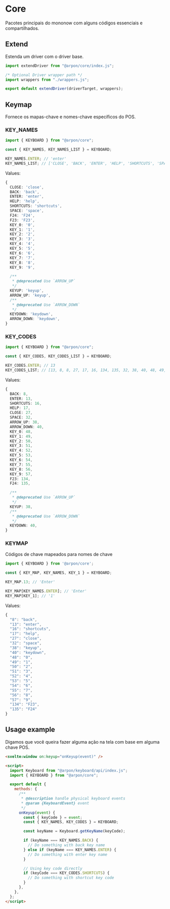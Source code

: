 # Core

Pacotes principais do mononow com alguns códigos essenciais e compartilhados.

## Extend

Estenda um driver com o driver base.

```js
import extendDriver from "@arpon/core/index.js";

/* Optional Driver wrapper path */
import wrappers from "./wrappers.js";

export default extendDriver(driverTarget, wrappers);
```

## Keymap

Fornece os mapas-chave e nomes-chave específicos do POS.

### KEY_NAMES

```js
import { KEYBOARD } from "@arpon/core";

const { KEY_NAMES, KEY_NAMES_LIST } = KEYBOARD;

KEY_NAMES.ENTER; // 'enter'
KEY_NAMES_LIST; // ['CLOSE', 'BACK', 'ENTER', 'HELP', 'SHORTCUTS', 'SPACE', 'KEYUP', 'ARROW_UP', 'KEYDOWN', 'ARROW_DOWN', 'F24', 'F23', 'KEY_0', 'KEY_1', 'KEY_2', 'KEY_3', 'KEY_4', 'KEY_5', 'KEY_6', 'KEY_7', 'KEY_8', 'KEY_9']
```

Values:

```ts
{
  CLOSE: 'close',
  BACK: 'back',
  ENTER: 'enter',
  HELP: 'help',
  SHORTCUTS: 'shortcuts',
  SPACE: 'space',
  F24: 'F24',
  F23: 'F23',
  KEY_0: '0',
  KEY_1: '1',
  KEY_2: '2',
  KEY_3: '3',
  KEY_4: '4',
  KEY_5: '5',
  KEY_6: '6',
  KEY_7: '7',
  KEY_8: '8',
  KEY_9: '9',

  /**
   * @deprecated Use `ARROW_UP`
   */
  KEYUP: 'keyup',
  ARROW_UP: 'keyup',
  /**
   * @deprecated Use `ARROW_DOWN`
   */
  KEYDOWN: 'keydown',
  ARROW_DOWN: 'keydown',
}
```

### KEY_CODES

```js
import { KEYBOARD } from "@arpon/core";

const { KEY_CODES, KEY_CODES_LIST } = KEYBOARD;

KEY_CODES.ENTER; // 13
KEY_CODES_LIST; // [13, 8, 8, 27, 17, 16, 134, 135, 32, 38, 40, 48, 49, 50, 51, 52, 53, 54, 55, 56, 57]
```

Values:

```ts
{
  BACK: 8,
  ENTER: 13,
  SHORTCUTS: 16,
  HELP: 17,
  CLOSE: 27,
  SPACE: 32,
  ARROW_UP: 38,
  ARROW_DOWN: 40,
  KEY_0: 48,
  KEY_1: 49,
  KEY_2: 50,
  KEY_3: 51,
  KEY_4: 52,
  KEY_5: 53,
  KEY_6: 54,
  KEY_7: 55,
  KEY_8: 56,
  KEY_9: 57,
  F23: 134,
  F24: 135,

  /**
   * @deprecated Use `ARROW_UP`
   */
  KEYUP: 38,
  /**
   * @deprecated Use `ARROW_DOWN`
   */
  KEYDOWN: 40,
}
```

### KEYMAP

Códigos de chave mapeados para nomes de chave

[keyboard.getkeyname(keycode)]: #getkeynamekeycode

```js
import { KEYBOARD } from '@arpon/core';

const { KEY_MAP, KEY_NAMES, KEY_1 } = KEYBOARD;

KEY_MAP.13; // 'Enter'

KEY_MAP[KEY_NAMES.ENTER]; // 'Enter'
KEY_MAP[KEY_1]; // '1'
```

Values:

```ts
{
  "8": "back",
  "13": "enter",
  "16": "shortcuts",
  "17": "help",
  "27": "close",
  "32": "space",
  "38": "keyup",
  "40": "keydown",
  "48": "0",
  "49": "1",
  "50": "2",
  "51": "3",
  "52": "4",
  "53": "5",
  "54": "6",
  "55": "7",
  "56": "8",
  "57": "9",
  "134": "F23",
  "135": "F24"
}
```

## Usage example

Digamos que você queira fazer alguma ação na tela com base em alguma chave POS.

```html
<svelte:window on:keyup="onKeyup(event)" />

<script>
  import Keyboard from "@arpon/keyboard/api/index.js";
  import { KEYBOARD } from "@arpon/core";

  export default {
    methods: {
      /**
       * @description handle physical keyboard events
       * @param {KeyboardEvent} event
       */
      onKeyup(event) {
        const { keyCode } = event;
        const { KEY_NAMES, KEY_CODES } = KEYBOARD;

        const keyName = Keyboard.getKeyName(keyCode);

        if (keyName === KEY_NAMES.BACK) {
          // Do something with back key name
        } else if (keyName === KEY_NAMES.ENTER) {
          // Do something with enter key name
        }

        // Using key code directly
        if (keyCode === KEY_CODES.SHORTCUTS) {
          // Do something with shortcut key code
        }
      },
    },
  };
</script>
```
